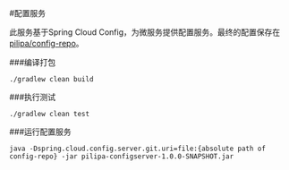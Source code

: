 #配置服务

此服务基于Spring Cloud Config，为微服务提供配置服务。最终的配置保存在[pilipa/config-repo](https://bitbucket.org/pilipa/config-repo)。

###编译打包
```shell
./gradlew clean build
```

###执行测试
```shell
./gradlew clean test
```

###运行配置服务
```shell
java -Dspring.cloud.config.server.git.uri=file:{absolute path of config-repo} -jar pilipa-configserver-1.0.0-SNAPSHOT.jar
```